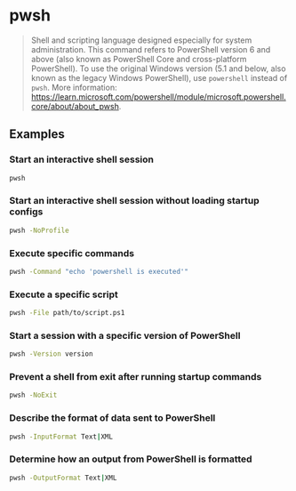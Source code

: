 # pwsh

> Shell and scripting language designed especially for system administration. This command refers to PowerShell version 6 and above (also known as PowerShell Core and cross-platform PowerShell). To use the original Windows version (5.1 and below, also known as the legacy Windows PowerShell), use `powershell` instead of `pwsh`. More information: <https://learn.microsoft.com/powershell/module/microsoft.powershell.core/about/about_pwsh>.

## Examples

### Start an interactive shell session

```bash
pwsh
```

### Start an interactive shell session without loading startup configs

```bash
pwsh -NoProfile
```

### Execute specific commands

```bash
pwsh -Command "echo 'powershell is executed'"
```

### Execute a specific script

```bash
pwsh -File path/to/script.ps1
```

### Start a session with a specific version of PowerShell

```bash
pwsh -Version version
```

### Prevent a shell from exit after running startup commands

```bash
pwsh -NoExit
```

### Describe the format of data sent to PowerShell

```bash
pwsh -InputFormat Text|XML
```

### Determine how an output from PowerShell is formatted

```bash
pwsh -OutputFormat Text|XML
```
